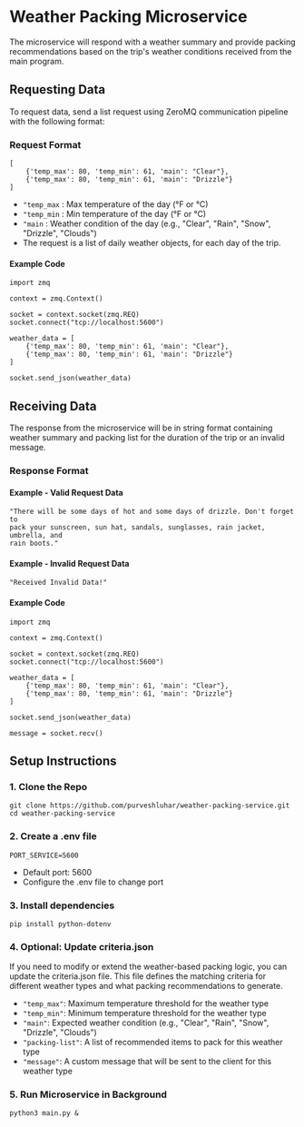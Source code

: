 # Weather Packing Microservice
The microservice will respond with a weather summary and provide packing recommendations based on the trip's weather conditions received from the main program.

## Requesting Data

To request data, send a list request using ZeroMQ communication pipeline 
with the following format:
### Request Format
```
[
    {'temp_max': 80, 'temp_min': 61, 'main': "Clear"}, 
    {'temp_max': 80, 'temp_min': 61, 'main': "Drizzle"}
]
```

- `"temp_max` : Max temperature of the day (°F or °C)
- `"temp_min` : Min temperature of the day (°F or °C)
- `"main` : Weather condition of the day (e.g., "Clear", "Rain", "Snow", 
  "Drizzle", "Clouds")
- The request is a list of daily weather objects, for each day of the trip.
#### Example Code
```
import zmq

context = zmq.Context()

socket = context.socket(zmq.REQ)
socket.connect("tcp://localhost:5600")

weather_data = [
    {'temp_max': 80, 'temp_min': 61, 'main': "Clear"},
    {'temp_max': 80, 'temp_min': 61, 'main': "Drizzle"}
]

socket.send_json(weather_data)
```

## Receiving Data
The response from the microservice will be in string format containing 
weather summary and packing list for the duration of the trip or an invalid 
message.
### Response Format
#### Example - Valid Request Data
```
"There will be some days of hot and some days of drizzle. Don't forget to 
pack your sunscreen, sun hat, sandals, sunglasses, rain jacket, umbrella, and 
rain boots."
```
#### Example - Invalid Request Data
```
"Received Invalid Data!"
```
#### Example Code
```
import zmq

context = zmq.Context()

socket = context.socket(zmq.REQ)
socket.connect("tcp://localhost:5600")

weather_data = [
    {'temp_max': 80, 'temp_min': 61, 'main': "Clear"},
    {'temp_max': 80, 'temp_min': 61, 'main': "Drizzle"}
]

socket.send_json(weather_data)

message = socket.recv()
```

## Setup Instructions
### 1. Clone the Repo
```
git clone https://github.com/purveshluhar/weather-packing-service.git
cd weather-packing-service
```
### 2. Create a .env file
```
PORT_SERVICE=5600
```
- Default port: 5600
- Configure the .env file to change port
### 3. Install dependencies
```
pip install python-dotenv
```
### 4. Optional: Update criteria.json
If you need to modify or extend the weather-based packing logic, you can update 
the criteria.json file.
This file defines the matching criteria for different weather types and 
what packing recommendations to generate.

- `"temp_max"`: Maximum temperature threshold for the weather type 
- `"temp_min"`: Minimum temperature threshold for the weather type
- `"main"`: Expected weather condition (e.g., "Clear", "Rain", "Snow", 
  "Drizzle", "Clouds")
- `"packing-list"`: A list of recommended items to pack for this weather type
- `"message"`: A custom message that will be sent to the client for this 
weather type
### 5. Run Microservice in Background
```
python3 main.py &
```
